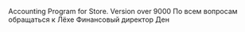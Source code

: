 Accounting Program for Store.
Version over 9000
По всем вопросам обращаться к Лёхе
Финансовый директор Ден
